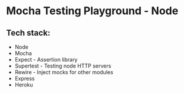 # Mocha Testing Playground  - Node

## Tech stack:
* Node
* Mocha
* Expect - Assertion library
* Supertest - Testing node HTTP servers
* Rewire - Inject mocks for other modules
* Express
* Heroku
